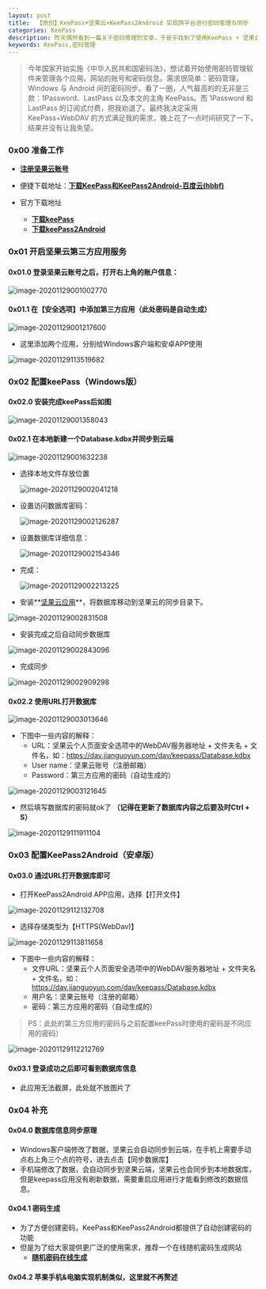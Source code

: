 ```yaml
---
layout: post
title: 	【原创】KeePass+坚果云+KeePass2Android 实现跨平台进行密码管理与同步
categories: KeePass
description: 昨天偶然看到一篇关于密码管理的文章，于是乎找到了使用KeePass + 坚果云 +  KeePass2Android 实现跨平台同步账号和密码的方法。
keywords: KeePass,密码管理
---
```


> 今年国家开始实施《中华人民共和国密码法》，想试着开始使用密码管理软件来管理各个应用、网站的账号和密码信息。需求很简单：密码管理，Windows 与 Android 间的密码同步。看了一圈，人气最高的的无非是三款：1Password、LastPass 以及本文的主角 KeePass。而 1Password 和 LastPass 的订阅式付费，把我劝退了。最终我决定采用 KeePass+WebDAV 的方式满足我的需求，晚上花了一点时间研究了一下，结果并没有让我失望。
>

### 0x00  准备工作

- **[注册坚果云账号](https://www.jianguoyun.com/d/signup)**

- 便捷下载地址：**[下载KeePass和KeePass2Android-百度云(hbbf)](https://pan.baidu.com/s/1wFdWZFRsCszhZhrVNkRyXw)**

- 官方下载地址

  - **[下载keePass](https://keepass.info/download.html)**
  - **[下载keePass2Android](https://github.com/PhilippC/keepass2android/releases/tag/1.08c-r0)**

### 0x01 开启坚果云第三方应用服务

#### 0x01.0 登录坚果云账号之后，打开右上角的账户信息：

![image-20201129001002770](/images/posts/2020-11-29-KeePass-jianguoyun-Keepass2Android-realizes-passwd-mgt-sync-across-platforms.assets/image-20201129001002770.png)

#### 0x01.1 在【安全选项】中添加第三方应用（此处密码是自动生成）

![image-20201129001217600](/images/posts/2020-11-29-KeePass-jianguoyun-Keepass2Android-realizes-passwd-mgt-sync-across-platforms.assets/image-20201129001217600.png)

- 这里添加两个应用，分别给Windows客户端和安卓APP使用

![image-20201129113519682](/images/posts/2020-11-29-KeePass-jianguoyun-Keepass2Android-realizes-passwd-mgt-sync-across-platforms.assets/image-20201129113519682.png)



### 0x02 配置keePass（Windows版）

#### 0x02.0 安装完成keePass后如图

![image-20201129001358043](/images/posts/2020-11-29-KeePass-jianguoyun-Keepass2Android-realizes-passwd-mgt-sync-across-platforms.assets/image-20201129001358043.png)

#### 0x02.1 在本地新建一个Database.kdbx并同步到云端

![image-20201129001632238](/images/posts/2020-11-29-KeePass-jianguoyun-Keepass2Android-realizes-passwd-mgt-sync-across-platforms.assets/image-20201129001632238.png)

- 选择本地文件存放位置

  ![image-20201129002041218](/images/posts/2020-11-29-KeePass-jianguoyun-Keepass2Android-realizes-passwd-mgt-sync-across-platforms.assets/image-20201129002041218.png)

- 设置访问数据库密码：

  ![image-20201129002126287](/images/posts/2020-11-29-KeePass-jianguoyun-Keepass2Android-realizes-passwd-mgt-sync-across-platforms.assets/image-20201129002126287.png)

- 设置数据库详细信息：

  ![image-20201129002154346](/images/posts/2020-11-29-KeePass-jianguoyun-Keepass2Android-realizes-passwd-mgt-sync-across-platforms.assets/image-20201129002154346.png)

- 完成：

  ![image-20201129002213225](/images/posts/2020-11-29-KeePass-jianguoyun-Keepass2Android-realizes-passwd-mgt-sync-across-platforms.assets/image-20201129002213225.png)

- 安装**[坚果云应用](https://www.jianguoyun.com/s/downloads)**，将数据库移动到坚果云的同步目录下。



![image-20201129002831508](/images/posts/2020-11-29-KeePass-jianguoyun-Keepass2Android-realizes-passwd-mgt-sync-across-platforms.assets/image-20201129002831508.png)

- 安装完成之后自动同步数据库



![image-20201129002843096](/images/posts/2020-11-29-KeePass-jianguoyun-Keepass2Android-realizes-passwd-mgt-sync-across-platforms.assets/image-20201129002843096.png)

- 完成同步



![image-20201129002909298](/images/posts/2020-11-29-KeePass-jianguoyun-Keepass2Android-realizes-passwd-mgt-sync-across-platforms.assets/image-20201129002909298.png)



#### 0x02.2 使用URL打开数据库

![image-20201129003013646](/images/posts/2020-11-29-KeePass-jianguoyun-Keepass2Android-realizes-passwd-mgt-sync-across-platforms.assets/image-20201129003013646.png)



- 下图中一些内容的解释：
  - URL：坚果云个人页面安全选项中的WebDAV服务器地址 + 文件夹名 + 文件名，如：https://dav.jianguoyun.com/dav/keepass/Database.kdbx
  - User name：坚果云账号（注册邮箱）
  - Password：第三方应用的密码（自动生成的）

![image-20201129003121645](/images/posts/2020-11-29-KeePass-jianguoyun-Keepass2Android-realizes-passwd-mgt-sync-across-platforms.assets/image-20201129003121645.png)



- 然后填写数据库的密码就ok了 **（记得在更新了数据库内容之后要及时Ctrl + S）**

![image-20201129111911104](/images/posts/2020-11-29-KeePass-jianguoyun-Keepass2Android-realizes-passwd-mgt-sync-across-platforms.assets/image-20201129111911104.png)

### 0x03 配置KeePass2Android（安卓版）

#### 0x03.0 通过URL打开数据库即可

- 打开KeePass2Android  APP应用，选择【打开文件】

![image-20201129112132708](/images/posts/2020-11-29-KeePass-jianguoyun-Keepass2Android-realizes-passwd-mgt-sync-across-platforms.assets/image-20201129112132708.png)

- 选择存储类型为【HTTPS(WebDav)】

![image-20201129113811658](/images/posts/2020-11-29-KeePass-jianguoyun-Keepass2Android-realizes-passwd-mgt-sync-across-platforms.assets/image-20201129113811658.png)



- 下图中一些内容的解释：
  - 文件URL：坚果云个人页面安全选项中的WebDAV服务器地址 + 文件夹名 + 文件名，如：https://dav.jianguoyun.com/dav/keepass/Database.kdbx
  - 用户名：坚果云账号（注册的邮箱）
  - 密码：第三方应用的密码（自动生成的）

> PS：此处的第三方应用的密码与之前配置keePass时使用的密码是不同应用的密码）

![image-20201129112212769](/images/posts/2020-11-29-KeePass-jianguoyun-Keepass2Android-realizes-passwd-mgt-sync-across-platforms.assets/image-20201129112212769.png)

#### 0x03.1 登录成功之后即可看到数据库信息

- 此应用无法截屏，此处就不放图片了

### 0x04  补充

#### 0x04.0 数据库信息同步原理

- Windows客户端修改了数据，坚果云会自动同步到云端，在手机上需要手动点右上角三个点的符号，进去点击【同步数据库】
- 手机端修改了数据，会自动同步到坚果云端，坚果云也会同步到本地数据库，但是keepass应用没有刷新数据，需要重启应用进行才能看到修改的数据信息。

#### 0x04.1 密码生成

- 为了方便创建密码，KeePass和KeePass2Android都提供了自动创建密码的功能
- 但是为了给大家提供更广泛的使用需求，推荐一个在线随机密码生成网站
  - **[随机密码在线生成](https://suijimimashengcheng.51240.com/)**

#### 0x04.2 苹果手机&电脑实现机制类似，这里就不再赘述